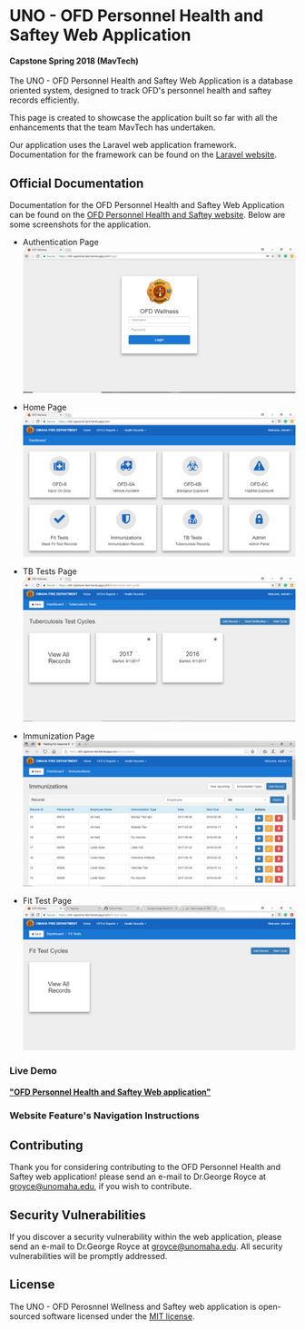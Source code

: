 # UNO - OFD Personnel Health and Saftey Web Application
#### Capstone Spring 2018 (MavTech)

The UNO - OFD Personnel Health and Saftey Web Application is a database oriented system, designed to track OFD's personnel health and saftey records efficiently.  

This page is created to showcase the application built so far with all the enhancements that the team MavTech has undertaken.
 
Our application uses the Laravel web application framework. Documentation for the framework can be found on the [Laravel website](http://laravel.com/docs).

## Official Documentation

Documentation for the OFD Personnel Health and Saftey Web Application can be found on the [OFD Personnel Health and Saftey website](https://github.com/ISQA-Classes/groyce.github.io).
Below are some screenshots for the application.

* Authentication Page
![alt text](https://raw.githubusercontent.com/spathala/spathala.github.io/master/docs/screenshots/Login.PNG "Login")

* Home Page
![alt text](https://raw.githubusercontent.com/spathala/spathala.github.io/master/docs/screenshots/Dashboard.PNG "Dashboard")

* TB Tests Page
![alt text](https://raw.githubusercontent.com/spathala/spathala.github.io/master/docs/screenshots/TB_landing_page.PNG "TB Tests") 

* Immunization Page
![alt text](https://raw.githubusercontent.com/spathala/spathala.github.io/master/docs/screenshots/Immunization.PNG "Immunizations")

* Fit Test Page
![alt text](https://raw.githubusercontent.com/spathala/spathala.github.io/master/docs/screenshots/Fit_test.PNG "Fit Test")
### Live Demo

#### <a href="https://ofd-capstone-test.herokuapp.com/login">"OFD Personnel Health and Saftey Web application"</a>

### Website Feature's Navigation Instructions
## Contributing

Thank you for considering contributing to the OFD Personnel Health and Saftey web application! please send an e-mail to Dr.George Royce at groyce@unomaha.edu, if you wish to contribute.

## Security Vulnerabilities

If you discover a security vulnerability within the web application, please send an e-mail to Dr.George Royce at groyce@unomaha.edu. All security vulnerabilities will be promptly addressed.

## License

The UNO - OFD Perosnnel Wellness and Saftey web application is open-sourced software licensed under the [MIT license](http://opensource.org/licenses/MIT).